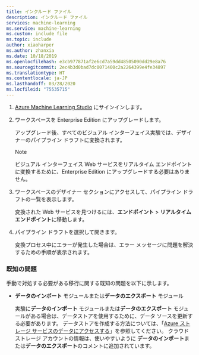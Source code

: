```yaml
---
title: インクルード ファイル
description: インクルード ファイル
services: machine-learning
ms.service: machine-learning
ms.custom: include file
ms.topic: include
author: xiaoharper
ms.author: zhanxia
ms.date: 10/18/2019
ms.openlocfilehash: e3cb977871af2e6cd7a59dd48505090dd29e8a76
ms.sourcegitcommit: 2ec4b3d0bad7dc0071400c2a2264399e4fe34897
ms.translationtype: HT
ms.contentlocale: ja-JP
ms.lasthandoff: 03/28/2020
ms.locfileid: "75535715"
---
```

1. [Azure Machine Learning Studio](https://ml.azure.com) にサインインします。

1. ワークスペースを Enterprise Edition にアップグレードします。

    アップグレード後、すべてのビジュアル インターフェイス実験では、デザイナーのパイプライン ドラフトに変換されます。
    
    > [!NOTE]
    > ビジュアル インターフェイス Web サービスをリアルタイム エンドポイントに変換するために、Enterprise Edition にアップグレードする必要はありません。
    
1. ワークスペースのデザイナー セクションにアクセスして、パイプライン ドラフトの一覧を表示します。 
    
    変換された Web サービスを見つけるには、**エンドポイント** > **リアルタイム エンドポイント**に移動します。

1. パイプライン ドラフトを選択して開きます。

    変換プロセス中にエラーが発生した場合は、エラー メッセージに問題を解決するための手順が表示されます。 

### <a name="known-issues"></a>既知の問題

 手動で対処する必要がある移行に関する既知の問題を以下に示します。

- **データのインポート** モジュールまたは**データのエクスポート** モジュール
        
    実験に**データのインポート** モジュールまたは**データのエクスポート** モジュールがある場合は、データストアを使用するために、データ ソースを更新する必要があります。 データストアを作成する方法については、「[Azure ストレージ サービスのデータにアクセスする](../articles/machine-learning/how-to-access-data.md)」を参照してください。 クラウド ストレージ アカウントの情報は、使いやすいように **データのインポート**または**データのエクスポート**のコメントに追加されています。 
      